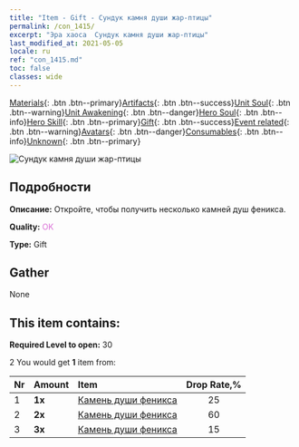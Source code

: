 ```yaml
---
title: "Item - Gift - Сундук камня души жар-птицы"
permalink: /con_1415/
excerpt: "Эра хаоса  Сундук камня души жар-птицы"
last_modified_at: 2021-05-05
locale: ru
ref: "con_1415.md"
toc: false
classes: wide
---
```

 [Materials](/ItemsRU/){: .btn .btn--primary}[Artifacts](/ItemsRU/Artifacts/){: .btn .btn--success}[Unit Soul](/ItemsRU/UnitSoul/){: .btn .btn--warning}[Unit Awakening](/ItemsRU/UnitAwakening/){: .btn .btn--danger}[Hero Soul](/ItemsRU/HeroSoul/){: .btn .btn--info}[Hero Skill](/ItemsRU/HeroSkill/){: .btn .btn--primary}[Gift](/ItemsRU/Gift/){: .btn .btn--success}[Event related](/ItemsRU/Events/){: .btn .btn--warning}[Avatars](/ItemsRU/Avatars/){: .btn .btn--danger}[Consumables](/ItemsRU/Consumables/){: .btn .btn--info}[Unknown](/ItemsRU/Unknown/){: .btn .btn--primary}

 ![Сундук камня души жар-птицы](/images/t/i_907028.png)

## Подробности
 **Описание:** Откройте, чтобы получить несколько камней душ феникса.

 **Quality:** <span style="color: #DA70D6">OK</span>

 **Type:** Gift

## Gather

  None

## This item contains:

 **Required Level to open:** 30

 2 You would get **1** item  from:

  | Nr | Amount |     Item    | Drop Rate,% |
  |:---|:-------|:------------|:---------:|
  | 1 |  **1x** | [Камень души феникса](/ItemsRU/unt_348/) | 25 | 
  | 2 |  **2x** | [Камень души феникса](/ItemsRU/unt_348/) | 60 | 
  | 3 |  **3x** | [Камень души феникса](/ItemsRU/unt_348/) | 15 | 

